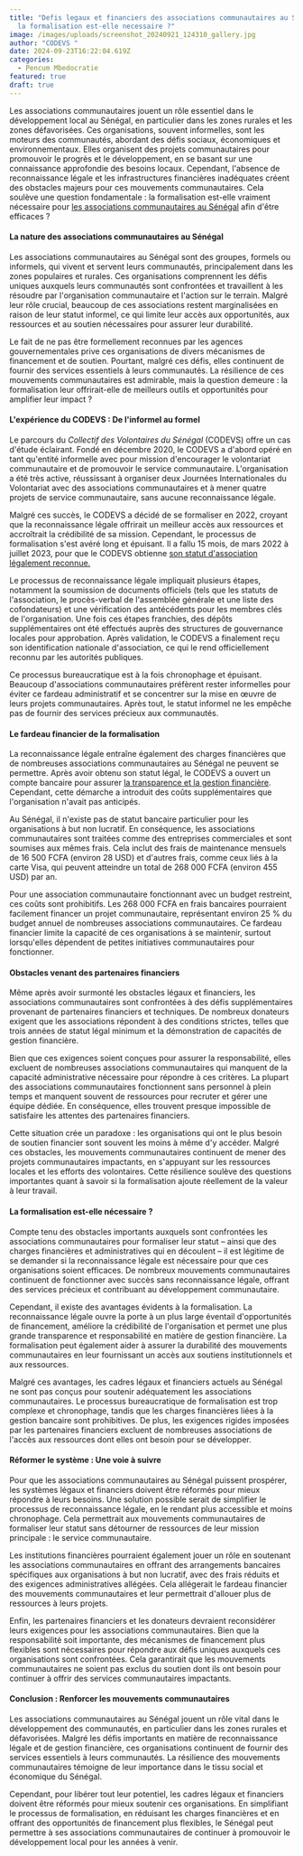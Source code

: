 ```yaml
---
title: "Defis legaux et financiers des associations communautaires au Senegal :
  la formalisation est-elle necessaire ?"
image: /images/uploads/screenshot_20240921_124310_gallery.jpg
author: "CODEVS "
date: 2024-09-23T16:22:04.619Z
categories:
  - Pencum Mbedocratie
featured: true
draft: true
---
```

Les associations communautaires jouent un rôle essentiel dans le développement local au Sénégal, en particulier dans les zones rurales et les zones défavorisées. Ces organisations, souvent informelles, sont les moteurs des communautés, abordant des défis sociaux, économiques et environnementaux. Elles organisent des projets communautaires pour promouvoir le progrès et le développement, en se basant sur une connaissance approfondie des besoins locaux. Cependant, l'absence de reconnaissance légale et les infrastructures financières inadéquates créent des obstacles majeurs pour ces mouvements communautaires. Cela soulève une question fondamentale : la formalisation est-elle vraiment nécessaire pour [les associations communautaires au Sénégal](https://codevsn.org/associations/) afin d'être efficaces ?

#### La nature des associations communautaires au Sénégal

Les associations communautaires au Sénégal sont des groupes, formels ou informels, qui vivent et servent leurs communautés, principalement dans les zones populaires et rurales. Ces organisations comprennent les défis uniques auxquels leurs communautés sont confrontées et travaillent à les résoudre par l'organisation communautaire et l'action sur le terrain. Malgré leur rôle crucial, beaucoup de ces associations restent marginalisées en raison de leur statut informel, ce qui limite leur accès aux opportunités, aux ressources et au soutien nécessaires pour assurer leur durabilité.

Le fait de ne pas être formellement reconnues par les agences gouvernementales prive ces organisations de divers mécanismes de financement et de soutien. Pourtant, malgré ces défis, elles continuent de fournir des services essentiels à leurs communautés. La résilience de ces mouvements communautaires est admirable, mais la question demeure : la formalisation leur offrirait-elle de meilleurs outils et opportunités pour amplifier leur impact ?

#### L'expérience du CODEVS : De l'informel au formel

Le parcours du *Collectif des Volontaires du Sénégal* (CODEVS) offre un cas d'étude éclairant. Fondé en décembre 2020, le CODEVS a d'abord opéré en tant qu'entité informelle avec pour mission d'encourager le volontariat communautaire et de promouvoir le service communautaire. L'organisation a été très active, réussissant à organiser deux Journées Internationales du Volontariat avec des associations communautaires et à mener quatre projets de service communautaire, sans aucune reconnaissance légale.

Malgré ces succès, le CODEVS a décidé de se formaliser en 2022, croyant que la reconnaissance légale offrirait un meilleur accès aux ressources et accroîtrait la crédibilité de sa mission. Cependant, le processus de formalisation s'est avéré long et épuisant. Il a fallu 15 mois, de mars 2022 à juillet 2023, pour que le CODEVS obtienne [son statut d'association légalement reconnue.](https://codevsn.org/actualites/assembl%C3%A9e-g%C3%A9n%C3%A9rale-codevs-2023-promouvoir-une-gestion-associative-transparente-inclusive-et-efficace/)

Le processus de reconnaissance légale impliquait plusieurs étapes, notamment la soumission de documents officiels (tels que les statuts de l'association, le procès-verbal de l'assemblée générale et une liste des cofondateurs) et une vérification des antécédents pour les membres clés de l'organisation. Une fois ces étapes franchies, des dépôts supplémentaires ont été effectués auprès des structures de gouvernance locales pour approbation. Après validation, le CODEVS a finalement reçu son identification nationale d'association, ce qui le rend officiellement reconnu par les autorités publiques.

Ce processus bureaucratique est à la fois chronophage et épuisant. Beaucoup d'associations communautaires préfèrent rester informelles pour éviter ce fardeau administratif et se concentrer sur la mise en œuvre de leurs projets communautaires. Après tout, le statut informel ne les empêche pas de fournir des services précieux aux communautés.

#### Le fardeau financier de la formalisation

La reconnaissance légale entraîne également des charges financières que de nombreuses associations communautaires au Sénégal ne peuvent se permettre. Après avoir obtenu son statut légal, le CODEVS a ouvert un compte bancaire pour assurer [la transparence et la gestion financière](https://codevsn.org/publications/proces-verbal-assemblee-generale-2023/). Cependant, cette démarche a introduit des coûts supplémentaires que l'organisation n'avait pas anticipés.

Au Sénégal, il n'existe pas de statut bancaire particulier pour les organisations à but non lucratif. En conséquence, les associations communautaires sont traitées comme des entreprises commerciales et sont soumises aux mêmes frais. Cela inclut des frais de maintenance mensuels de 16 500 FCFA (environ 28 USD) et d'autres frais, comme ceux liés à la carte Visa, qui peuvent atteindre un total de 268 000 FCFA (environ 455 USD) par an.

Pour une association communautaire fonctionnant avec un budget restreint, ces coûts sont prohibitifs. Les 268 000 FCFA en frais bancaires pourraient facilement financer un projet communautaire, représentant environ 25 % du budget annuel de nombreuses associations communautaires. Ce fardeau financier limite la capacité de ces organisations à se maintenir, surtout lorsqu'elles dépendent de petites initiatives communautaires pour fonctionner.

#### Obstacles venant des partenaires financiers

Même après avoir surmonté les obstacles légaux et financiers, les associations communautaires sont confrontées à des défis supplémentaires provenant de partenaires financiers et techniques. De nombreux donateurs exigent que les associations répondent à des conditions strictes, telles que trois années de statut légal minimum et la démonstration de capacités de gestion financière.

Bien que ces exigences soient conçues pour assurer la responsabilité, elles excluent de nombreuses associations communautaires qui manquent de la capacité administrative nécessaire pour répondre à ces critères. La plupart des associations communautaires fonctionnent sans personnel à plein temps et manquent souvent de ressources pour recruter et gérer une équipe dédiée. En conséquence, elles trouvent presque impossible de satisfaire les attentes des partenaires financiers.

Cette situation crée un paradoxe : les organisations qui ont le plus besoin de soutien financier sont souvent les moins à même d'y accéder. Malgré ces obstacles, les mouvements communautaires continuent de mener des projets communautaires impactants, en s'appuyant sur les ressources locales et les efforts des volontaires. Cette résilience soulève des questions importantes quant à savoir si la formalisation ajoute réellement de la valeur à leur travail.

#### La formalisation est-elle nécessaire ?

Compte tenu des obstacles importants auxquels sont confrontées les associations communautaires pour formaliser leur statut – ainsi que des charges financières et administratives qui en découlent – il est légitime de se demander si la reconnaissance légale est nécessaire pour que ces organisations soient efficaces. De nombreux mouvements communautaires continuent de fonctionner avec succès sans reconnaissance légale, offrant des services précieux et contribuant au développement communautaire.

Cependant, il existe des avantages évidents à la formalisation. La reconnaissance légale ouvre la porte à un plus large éventail d'opportunités de financement, améliore la crédibilité de l'organisation et permet une plus grande transparence et responsabilité en matière de gestion financière. La formalisation peut également aider à assurer la durabilité des mouvements communautaires en leur fournissant un accès aux soutiens institutionnels et aux ressources.

Malgré ces avantages, les cadres légaux et financiers actuels au Sénégal ne sont pas conçus pour soutenir adéquatement les associations communautaires. Le processus bureaucratique de formalisation est trop complexe et chronophage, tandis que les charges financières liées à la gestion bancaire sont prohibitives. De plus, les exigences rigides imposées par les partenaires financiers excluent de nombreuses associations de l'accès aux ressources dont elles ont besoin pour se développer.

#### Réformer le système : Une voie à suivre

Pour que les associations communautaires au Sénégal puissent prospérer, les systèmes légaux et financiers doivent être réformés pour mieux répondre à leurs besoins. Une solution possible serait de simplifier le processus de reconnaissance légale, en le rendant plus accessible et moins chronophage. Cela permettrait aux mouvements communautaires de formaliser leur statut sans détourner de ressources de leur mission principale : le service communautaire.

Les institutions financières pourraient également jouer un rôle en soutenant les associations communautaires en offrant des arrangements bancaires spécifiques aux organisations à but non lucratif, avec des frais réduits et des exigences administratives allégées. Cela allégerait le fardeau financier des mouvements communautaires et leur permettrait d'allouer plus de ressources à leurs projets.

Enfin, les partenaires financiers et les donateurs devraient reconsidérer leurs exigences pour les associations communautaires. Bien que la responsabilité soit importante, des mécanismes de financement plus flexibles sont nécessaires pour répondre aux défis uniques auxquels ces organisations sont confrontées. Cela garantirait que les mouvements communautaires ne soient pas exclus du soutien dont ils ont besoin pour continuer à offrir des services communautaires impactants.

#### Conclusion : Renforcer les mouvements communautaires

Les associations communautaires au Sénégal jouent un rôle vital dans le développement des communautés, en particulier dans les zones rurales et défavorisées. Malgré les défis importants en matière de reconnaissance légale et de gestion financière, ces organisations continuent de fournir des services essentiels à leurs communautés. La résilience des mouvements communautaires témoigne de leur importance dans le tissu social et économique du Sénégal.

Cependant, pour libérer tout leur potentiel, les cadres légaux et financiers doivent être réformés pour mieux soutenir ces organisations. En simplifiant le processus de formalisation, en réduisant les charges financières et en offrant des opportunités de financement plus flexibles, le Sénégal peut permettre à ses associations communautaires de continuer à promouvoir le développement local pour les années à venir.
